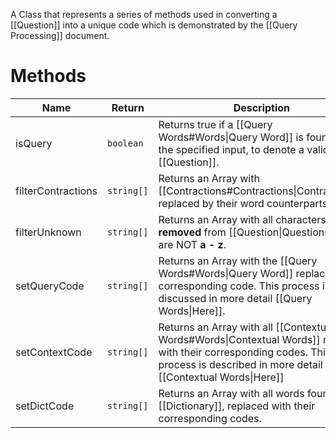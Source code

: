 A Class that represents a series of methods used in converting a [[Question]] into a unique code which is demonstrated by the [[Query Processing]] document.

# Methods
Name | Return | Description
---------|-----------|----------------
isQuery | `boolean` | Returns true if a [[Query Words#Words\|Query Word]] is found within the specified input, to denote a valid [[Question]].
filterContractions | `string[]` | Returns an Array with [[Contractions#Contractions\|Contractions]] replaced by their word counterparts.
filterUnknown | `string[]` | Returns an Array with all characters **removed** from [[Question\|Questions]] that are NOT **a - z**.
setQueryCode | `string[]` | Returns an Array with the [[Query Words#Words\|Query Word]] replaced by its corresponding code. This process is discussed in more detail [[Query Words\|Here]].
setContextCode | `string[]` | Returns an Array with all [[Contextual Words#Words\|Contextual Words]] replaced with their corresponding codes. This process is described in more detail [[Contextual Words\|Here]]
setDictCode | `string[]` | Returns an Array with all words found in the [[Dictionary]], replaced with their corresponding codes.
